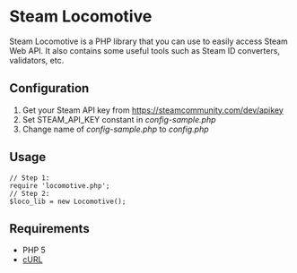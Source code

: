 # Steam Locomotive

Steam Locomotive is a PHP library that you can use to easily access Steam Web API.
It also contains some useful tools such as Steam ID converters, validators, etc.

## Configuration
1. Get your Steam API key from https://steamcommunity.com/dev/apikey
2. Set STEAM_API_KEY constant in *config-sample.php*
3. Change name of *config-sample.php* to *config.php*

## Usage
    // Step 1:
    require 'locomotive.php';
    // Step 2:
    $loco_lib = new Locomotive();
   
## Requirements
* PHP 5
* [cURL](http://php.net/manual/en/book.curl.php)